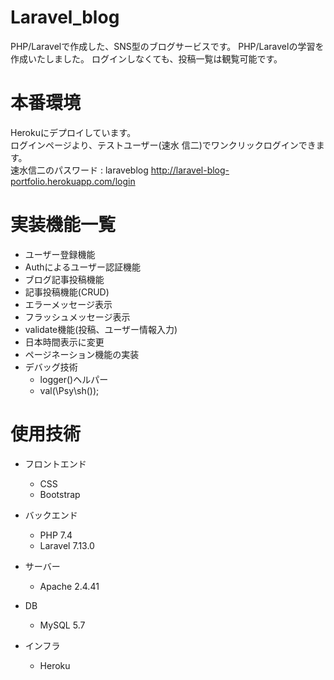 
# Laravel_blog

PHP/Laravelで作成した、SNS型のブログサービスです。
PHP/Laravelの学習を作成いたしました。
ログインしなくても、投稿一覧は観覧可能です。

# 本番環境
 
Herokuにデプロイしています。  
ログインページより、テストユーザー(速水 信二)でワンクリックログインできます。  
速水信二のパスワード :  laraveblog
http://laravel-blog-portfolio.herokuapp.com/login

# 実装機能一覧

* ユーザー登録機能
* Authによるユーザー認証機能
* ブログ記事投稿機能
* 記事投稿機能(CRUD)
* エラーメッセージ表示
* フラッシュメッセージ表示
* validate機能(投稿、ユーザー情報入力)
* 日本時間表示に変更
* ページネーション機能の実装
* デバッグ技術
  -  logger()ヘルパー
  -  val(\Psy\sh());

# 使用技術
 
* フロントエンド
  - CSS
  - Bootstrap

* バックエンド
  - PHP 7.4
  - Laravel 7.13.0

* サーバー
  - Apache 2.4.41

* DB
  - MySQL 5.7

* インフラ
  - Heroku
